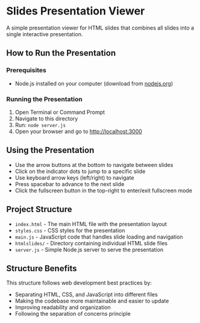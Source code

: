 # Slides Presentation Viewer

A simple presentation viewer for HTML slides that combines all slides into a single interactive presentation.

## How to Run the Presentation

### Prerequisites
- Node.js installed on your computer (download from [nodejs.org](https://nodejs.org/))

### Running the Presentation
1. Open Terminal or Command Prompt
2. Navigate to this directory
3. Run: `node server.js`
4. Open your browser and go to [http://localhost:3000](http://localhost:3000)

## Using the Presentation
- Use the arrow buttons at the bottom to navigate between slides
- Click on the indicator dots to jump to a specific slide
- Use keyboard arrow keys (left/right) to navigate
- Press spacebar to advance to the next slide
- Click the fullscreen button in the top-right to enter/exit fullscreen mode

## Project Structure
- `index.html` - The main HTML file with the presentation layout
- `styles.css` - CSS styles for the presentation
- `main.js` - JavaScript code that handles slide loading and navigation
- `htmlslides/` - Directory containing individual HTML slide files
- `server.js` - Simple Node.js server to serve the presentation

## Structure Benefits
This structure follows web development best practices by:
- Separating HTML, CSS, and JavaScript into different files
- Making the codebase more maintainable and easier to update
- Improving readability and organization
- Following the separation of concerns principle 